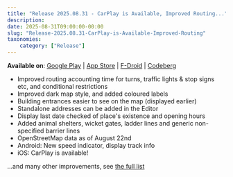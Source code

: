 ```yaml
---
title: "Release 2025.08.31 - CarPlay is Available, Improved Routing..."
description: 
date: 2025-08-31T09:00:00-00:00
slug: "Release-2025.08.31-CarPlay-is-Available-Improved-Routing"
taxonomies:
    category: ["Release"]
---
```


**Available on**: [Google Play](https://play.google.com/store/apps/details?id=app.comaps.google) | [App Store](https://apps.apple.com/app/comaps/id6747180809) | [F-Droid](https://f-droid.org/packages/app.comaps.fdroid/) | [Codeberg](https://codeberg.org/comaps/comaps/releases/tag/v2025.08.31-15) 

- Improved routing accounting time for turns, traffic lights & stop signs etc, and conditional restrictions
- Improved dark map style, and added coloured labels
- Building entrances easier to see on the map (displayed earlier)
- Standalone addresses can be added in the Editor
- Display last date checked of place's existence and opening hours
- Added animal shelters, wicket gates, ladder lines and generic non-specified barrier lines
- OpenStreetMap data as of August 22nd 
- Android: New speed indicator, display track info
- iOS: CarPlay is available!


...and many other improvements, see [the full list](https://codeberg.org/comaps/comaps/releases/tag/v2025.08.31-15)